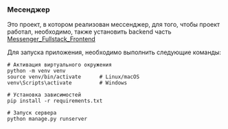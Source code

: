 ### Месенджер

<p>Это проект, в котором реализован мессенджер, для того, чтобы проект работал, необходимо, также установить backend часть <a href="https://github.com/BariBurik/Messenger_Fullstack_Frontend">Messenger_Fullstack_Frontend</a></p>

<p>Для запуска приложения, необходимо выполнить следующие команды: 

```
# Активация виртуального окружения
python -m venv venv
source venv/bin/activate      # Linux/macOS
venv\Scripts\activate         # Windows

# Установка зависимостей
pip install -r requirements.txt

# Запуск сервера
python manage.py runserver
